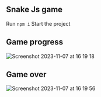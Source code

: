 ## Snake Js game

Run `npm i`
Start the project

## Game progress
![Screenshot 2023-11-07 at 16 19 18](https://github.com/antollika/snake-js/assets/34944312/acd76b47-f304-4f40-a994-75d2ff387ac1)

## Game over
![Screenshot 2023-11-07 at 16 19 56](https://github.com/antollika/snake-js/assets/34944312/d9165ad7-dbf2-4760-afc1-0a82476572db)
